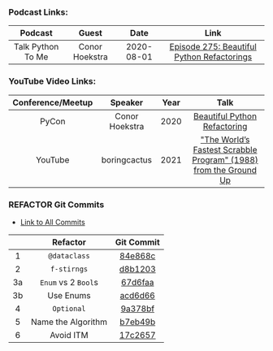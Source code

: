 ### Podcast Links:
|      Podcast      |     Guest      |    Date    |                                                          Link                                                          |
| :---------------: | :------------: | :--------: | :--------------------------------------------------------------------------------------------------------------------: |
| Talk Python To Me | Conor Hoekstra | 2020-08-01 | [Episode 275: Beautiful Python Refactorings](https://talkpython.fm/episodes/show/275/beautiful-pythonic-refactorings ) |

### YouTube Video Links:
| Conference/Meetup |    Speaker     | Year  |                             Talk                             |
| :---------------: | :------------: | :---: | :----------------------------------------------------------: |
|       PyCon       | Conor Hoekstra | 2020  | [Beautiful Python Refactoring](https://youtu.be/W-lZttZhsUY) |
| YouTube | boringcactus | 2021 | ["The World’s Fastest Scrabble Program" (1988) from the Ground Up](https://www.youtube.com/watch?v=9cytoYiF9uY) |

### REFACTOR Git Commits

* [Link to All Commits](https://github.com/codereport/scrabble/commits)

|       |      Refactor       |                                            Git Commit                                             |
| :---: | :-----------------: | :-----------------------------------------------------------------------------------------------: |
|   1   |    `@dataclass`     | [84e868c](https://github.com/codereport/scrabble/commit/84e868c7e8421d5d8d423eee08c636bc591497dd) |
|   2   |     `f-stirngs`     | [d8b1203](https://github.com/codereport/scrabble/commit/d8b12030bdcccd3af39c59cc6c696c87a23fbc1b) |
|  3a   | `Enum` vs 2 `Bool`s | [67d6faa](https://github.com/codereport/scrabble/commit/67d6faac7a461f7fa49a10e88b9315a1562bc2ab) |
|  3b   |      Use Enums      | [acd6d66](https://github.com/codereport/scrabble/commit/acd6d66c6e54475c9768d91eaaf87a3f5c6a59bb) |
|   4   |     `Optional`      | [9a378bf](https://github.com/codereport/scrabble/commit/9a378bf75642f6f3fc204ca219e0a26ca39d17eb) |
|   5   | Name the Algorithm  | [b7eb49b](https://github.com/codereport/scrabble/commit/b7eb49b83ca3257b030646f17f15f291858f55bc) |
|   6   |      Avoid ITM      | [17c2657](https://github.com/codereport/scrabble/commit/17c26575a8723fd4094f4c3b00dd5d0b2d868775) |
